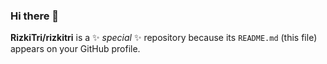 ### Hi there 👋


**RizkiTri/rizkitri** is a ✨ _special_ ✨ repository because its `README.md` (this file) appears on your GitHub profile.